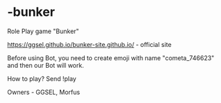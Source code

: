 # -bunker
Role Play game "Bunker"


https://ggsel.github.io/bunker-site.github.io/ - official site

Before using Bot, you need to create emoji with name "cometa_746623" and then our Bot will work.

How to play?
Send !play

Owners - GGSEL, Morfus
